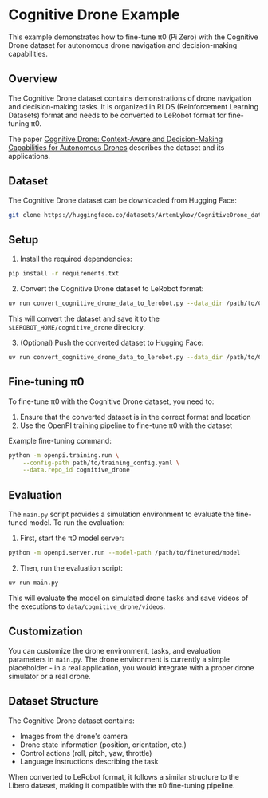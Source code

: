 # Cognitive Drone Example

This example demonstrates how to fine-tune π0 (Pi Zero) with the Cognitive Drone dataset for autonomous drone navigation and decision-making capabilities.

## Overview

The Cognitive Drone dataset contains demonstrations of drone navigation and decision-making tasks. It is organized in RLDS (Reinforcement Learning Datasets) format and needs to be converted to LeRobot format for fine-tuning π0.

The paper [Cognitive Drone: Context-Aware and Decision-Making Capabilities for Autonomous Drones](https://arxiv.org/abs/2503.01378) describes the dataset and its applications.

## Dataset

The Cognitive Drone dataset can be downloaded from Hugging Face:

```bash
git clone https://huggingface.co/datasets/ArtemLykov/CognitiveDrone_dataset
```

## Setup

1. Install the required dependencies:

```bash
pip install -r requirements.txt
```

2. Convert the Cognitive Drone dataset to LeRobot format:

```bash
uv run convert_cognitive_drone_data_to_lerobot.py --data_dir /path/to/CognitiveDrone_dataset
```

This will convert the dataset and save it to the `$LEROBOT_HOME/cognitive_drone` directory.

3. (Optional) Push the converted dataset to Hugging Face:

```bash
uv run convert_cognitive_drone_data_to_lerobot.py --data_dir /path/to/CognitiveDrone_dataset --push_to_hub
```

## Fine-tuning π0

To fine-tune π0 with the Cognitive Drone dataset, you need to:

1. Ensure that the converted dataset is in the correct format and location
2. Use the OpenPI training pipeline to fine-tune π0 with the dataset

Example fine-tuning command:

```bash
python -m openpi.training.run \
    --config-path path/to/training_config.yaml \
    --data.repo_id cognitive_drone
```

## Evaluation

The `main.py` script provides a simulation environment to evaluate the fine-tuned model. To run the evaluation:

1. First, start the π0 model server:

```bash
python -m openpi.server.run --model-path /path/to/finetuned/model
```

2. Then, run the evaluation script:

```bash
uv run main.py
```

This will evaluate the model on simulated drone tasks and save videos of the executions to `data/cognitive_drone/videos`.

## Customization

You can customize the drone environment, tasks, and evaluation parameters in `main.py`. The drone environment is currently a simple placeholder - in a real application, you would integrate with a proper drone simulator or a real drone.

## Dataset Structure

The Cognitive Drone dataset contains:

- Images from the drone's camera
- Drone state information (position, orientation, etc.)
- Control actions (roll, pitch, yaw, throttle)
- Language instructions describing the task

When converted to LeRobot format, it follows a similar structure to the Libero dataset, making it compatible with the π0 fine-tuning pipeline. 